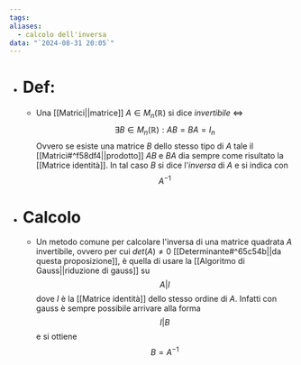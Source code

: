 ```yaml
---
tags: 
aliases:
  - calcolo dell'inversa
data: "`2024-08-31 20:05`"
---
```

- # Def:
	- Una [[Matrici||matrice]] $A\in M_{n}(\mathbb{R})$ si dice _invertibile_ $\iff$$$\exists B\in M_{n}(\mathbb{R}):AB=BA=I_{n}$$Ovvero se esiste una matrice $B$ dello stesso tipo di $A$ tale il [[Matrici#^f58df4||prodotto]] $AB$ e $BA$ dia sempre come risultato la [[Matrice identità]]. In tal caso $B$ si dice l'_inversa_ di $A$ e si indica con $$A^{-1}$$
- # Calcolo
	- Un metodo comune per calcolare l'inversa di una matrice quadrata $A$ invertibile, ovvero per cui $det(A)\ne 0$ [[Determinante#^65c54b||da questa proposizione]], è quella di usare la [[Algoritmo di Gauss||riduzione di gauss]] su $$A|I$$dove $I$ è la [[Matrice identità]] dello stesso ordine di $A$. Infatti con gauss è sempre possibile arrivare alla forma $$I|B$$e si ottiene $$B=A^{-1}$$